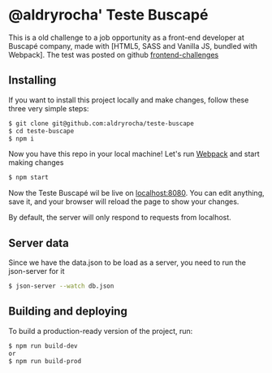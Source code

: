 # @aldryrocha' Teste Buscapé

This is a old challenge to a job opportunity as a front-end developer at Buscapé company, made with [HTML5, SASS and Vanilla JS, bundled with Webpack]. 
The test was posted on github [frontend-challenges]([https://github.com/felipefialho/frontend-challenges](https://github.com/buscape-company/exercicios/tree/master/frontend)) 

## Installing

If you want to install this project locally and make changes, follow these three very simple steps:

```bash
$ git clone git@github.com:aldryrocha/teste-buscape
$ cd teste-buscape
$ npm i
```

Now you have this repo in your local machine! Let's run [Webpack](https://webpack.js.org/) and start making changes

```bash
$ npm start
```

Now the Teste Buscapé wil be live on [localhost:8080](http://localhost:8080). You can edit anything, save it, and your browser will reload the page to show your changes.

By default, the server will only respond to requests from localhost.

## Server data

Since we have the data.json to be load as a server, you need to run the json-server for it
```bash
$ json-server --watch db.json
```

## Building and deploying

To build a production-ready version of the project, run:

```bash
$ npm run build-dev
or
$ npm run build-prod
```

